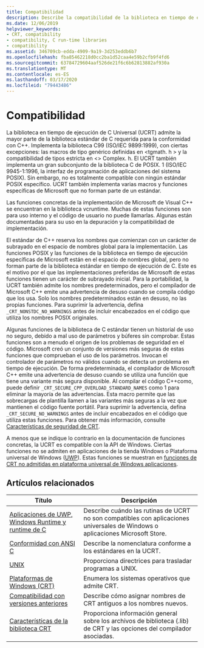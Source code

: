 ```yaml
---
title: Compatibilidad
description: Describe la compatibilidad de la biblioteca en tiempo de ejecución de C de Microsoft universal (UCRT) con la biblioteca estándar de C, POSIX, CRT seguro y aplicaciones de la tienda.
ms.date: 12/06/2019
helpviewer_keywords:
- CRT, compatibility
- compatibility, C run-time libraries
- compatibility
ms.assetid: 346709cb-edda-4909-9a19-3d253eddb6b7
ms.openlocfilehash: fba85462218d0cc2ba1d52caa4e59b2cfb9f4fd6
ms.sourcegitcommit: 63784729604aaf526de21f6c6b62813882af930a
ms.translationtype: MT
ms.contentlocale: es-ES
ms.lasthandoff: 03/17/2020
ms.locfileid: "79443486"
---
```

# <a name="compatibility"></a>Compatibilidad

La biblioteca en tiempo de ejecución de C Universal (UCRT) admite la mayor parte de la biblioteca estándar de C requerida para la conformidad con C++. Implementa la biblioteca C99 (ISO/IEC 9899:1999), con ciertas excepciones: las macros de tipo genérico definidas en \<tgmath. h > y la compatibilidad de tipos estricta en \<> Complex. h. El UCRT también implementa un gran subconjunto de la biblioteca C de POSIX. 1 (ISO/IEC 9945-1:1996, la interfaz de programación de aplicaciones del sistema POSIX). Sin embargo, no es totalmente compatible con ningún estándar POSIX específico. UCRT también implementa varias macros y funciones específicas de Microsoft que no forman parte de un estándar.

Las funciones concretas de la implementación de Microsoft de Visual C++ se encuentran en la biblioteca vcruntime.  Muchas de estas funciones son para uso interno y el código de usuario no puede llamarlas. Algunas están documentadas para su uso en la depuración y la compatibilidad de implementación.

El estándar de C++ reserva los nombres que comienzan con un carácter de subrayado en el espacio de nombres global para la implementación. Las funciones POSIX y las funciones de la biblioteca en tiempo de ejecución específicas de Microsoft están en el espacio de nombres global, pero no forman parte de la biblioteca estándar en tiempo de ejecución de C. Este es el motivo por el que las implementaciones preferidas de Microsoft de estas funciones tienen un carácter de subrayado inicial. Para la portabilidad, la UCRT también admite los nombres predeterminados, pero el compilador de Microsoft C++ emite una advertencia de desuso cuando se compila código que los usa. Solo los nombres predeterminados están en desuso, no las propias funciones. Para suprimir la advertencia, defina `_CRT_NONSTDC_NO_WARNINGS` antes de incluir encabezados en el código que utiliza los nombres POSIX originales.

Algunas funciones de la biblioteca de C estándar tienen un historial de uso no seguro, debido a mal uso de parámetros y búferes sin comprobar. Estas funciones son a menudo el origen de los problemas de seguridad en el código. Microsoft creó un conjunto de versiones más seguras de estas funciones que comprueban el uso de los parámetros. Invocan el controlador de parámetros no válidos cuando se detecta un problema en tiempo de ejecución.  De forma predeterminada, el compilador de Microsoft C++ emite una advertencia de desuso cuando se utiliza una función que tiene una variante más segura disponible. Al compilar el código C++como, puede definir `_CRT_SECURE_CPP_OVERLOAD_STANDARD_NAMES` como 1 para eliminar la mayoría de las advertencias. Esta macro permite que las sobrecargas de plantilla llamen a las variantes más seguras a la vez que mantienen el código fuente portátil. Para suprimir la advertencia, defina `_CRT_SECURE_NO_WARNINGS` antes de incluir encabezados en el código que utiliza estas funciones. Para obtener más información, consulte [Características de seguridad de CRT](../c-runtime-library/security-features-in-the-crt.md).

A menos que se indique lo contrario en la documentación de funciones concretas, la UCRT es compatible con la API de Windows.  Ciertas funciones no se admiten en aplicaciones de la tienda Windows o Plataforma universal de Windows ([UWP](/uwp)). Estas funciones se muestran en [funciones de CRT no admitidas en plataforma universal de Windows aplicaciones](../cppcx/crt-functions-not-supported-in-universal-windows-platform-apps.md).

## <a name="related-articles"></a>Artículos relacionados

|Título|Descripción|
|-----------|-----------------|
|[Aplicaciones de UWP, Windows Runtime y runtime de C](../c-runtime-library/windows-store-apps-the-windows-runtime-and-the-c-run-time.md)|Describe cuándo las rutinas de UCRT no son compatibles con aplicaciones universales de Windows o aplicaciones Microsoft Store.|
|[Conformidad con ANSI C](../c-runtime-library/ansi-c-compliance.md)|Describe la nomenclatura conforme a los estándares en la UCRT.|
|[UNIX](../c-runtime-library/unix.md)|Proporciona directrices para trasladar programas a UNIX.|
|[Plataformas de Windows (CRT)](../c-runtime-library/windows-platforms-crt.md)|Enumera los sistemas operativos que admite CRT.|
|[Compatibilidad con versiones anteriores](../c-runtime-library/backward-compatibility.md)|Describe cómo asignar nombres de CRT antiguos a los nombres nuevos.|
|[Características de la biblioteca CRT](../c-runtime-library/crt-library-features.md)|Proporciona información general sobre los archivos de biblioteca (.lib) de CRT y las opciones del compilador asociadas.|